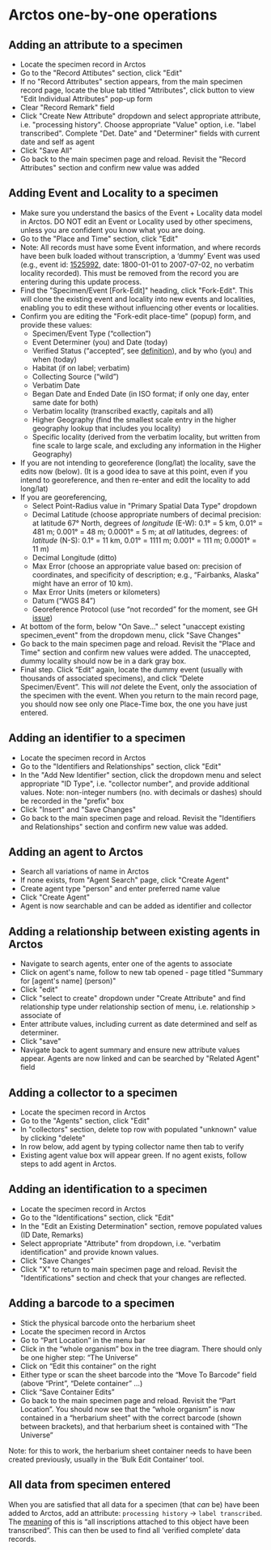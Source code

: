 # Arctos one-by-one operations

## Adding an attribute to a specimen

 * Locate the specimen record in Arctos
 * Go to the "Record Attibutes" section, click "Edit"
 * If no "Record Attributes" section appears, from the main specimen record page, locate the blue tab titled "Attributes", click button to view "Edit Individual Attributes" pop-up form
 * Clear "Record Remark" field
 * Click "Create New Attribute" dropdown and select appropriate attribute, i.e. "processing history". Choose appropriate "Value" option, i.e. "label transcribed". Complete "Det. Date" and "Determiner" fields with current date and self as agent
 * Click "Save All"
 * Go back to the main specimen page and reload. Revisit the "Record Attributes" section and confirm new value was added 

## Adding Event and Locality to a specimen

 * Make sure you understand the basics of the Event + Locality data
   model in Arctos. DO NOT edit an Event or Locality used by other
   specimens, unless you are confident you know what you are doing.
 * Go to the "Place and Time" section, click "Edit"
 * Note: All records must have some Event information, and where
   records have been bulk loaded without transcription, a ‘dummy’
   Event was used (e.g., event id: [1525992][2], date: 1800-01-01 to
   2007-07-02, no verbatim locality recorded). This must be removed
   from the record you are entering during this update process.
 * Find the "Specimen/Event [Fork-Edit]" heading, click
   "Fork-Edit". This will clone the existing event and locality into
   new events and localities, enabling you to edit these without
   influencing other events or localities.
 * Confirm you are editing the "Fork-edit place-time" (popup) form,
   and provide these values:
    * Specimen/Event Type (“collection”)
    * Event Determiner (you) and Date (today)
    * Verified Status (“accepted”, see [definition][3]), and by who
      (you) and when (today)
    * Habitat (if on label; verbatim)
    * Collecting Source (“wild”)
    * Verbatim Date
    * Began Date and Ended Date (in ISO format; if only one day, enter
      same date for both)
    * Verbatim locality (transcribed exactly, capitals and all)
    * Higher Geography (find the smallest scale entry in the higher
      geography lookup that includes you locality)
    * Specific locality (derived from the verbatim locality, but
      written from fine scale to large scale, and excluding any
      information in the Higher Geography)
 * If you are not intending to georeference (long/lat) the locality,
   save the edits now (below). (It is a good idea to save at this
   point, even if you intend to georeference, and then re-enter and
   edit the locality to add long/lat)
 * If you are georeferencing,
    * Select Point-Radius value in "Primary Spatial Data Type" dropdown
    * Decimal Latitude (choose appropriate numbers of decimal
      precision: at latitude 67° North, degrees of _longitude_ (E-W):
      0.1° = 5 km, 0.01° = 481 m; 0.001° = 48 m; 0.0001° = 5 m; at
      _all_ latitudes, degrees: of _latitude_ (N-S): 0.1° = 11 km,
      0.01° = 1111 m; 0.001° = 111 m; 0.0001° = 11 m)
    * Decimal Longitude (ditto)
    * Max Error (choose an appropriate value based on: precision of
      coordinates, and specificity of description; e.g., “Fairbanks,
      Alaska” might have an error of 10 km).
    * Max Error Units (meters or kilometers)
    * Datum (“WGS 84”)
    * Georeference Protocol (use “not recorded” for the moment, see GH
      [issue][4])
 * At bottom of the form, below "On Save..." select "unaccept existing
   specimen_event" from the dropdown menu, click "Save Changes"
 * Go back to the main specimen page and reload. Revisit the "Place
   and Time" section and confirm new values were added. The
   unaccepted, dummy locality should now be in a dark gray box.
 * Final step. Click “Edit” again, locate the dummy event (usually
   with thousands of associated specimens), and click “Delete
   Specimen/Event”. This will _not_ delete the Event, only the
   association of the specimen with the event. When you return to the
   main record page, you should now see only one Place-Time box, the
   one you have just entered.

## Adding an identifier to a specimen

 * Locate the specimen record in Arctos
 * Go to the "Identifiers and Relationships" section, click "Edit"
 * In the "Add New Identifier" section, click the dropdown menu and select appropriate "ID Type", i.e. "collector number", and provide additional values. Note: non-integer numbers (no. with decimals or dashes) should be recorded in the "prefix" box
 * Click "Insert" and "Save Changes"
 * Go back to the main specimen page and reload. Revisit the "Identifiers and Relationships" section and confirm new value was added. 


## Adding an agent to Arctos

 * Search all variations of name in Arctos
 * If none exists, from "Agent Search" page, click "Create Agent"
 * Create agent type "person" and enter preferred name value
 * Click "Create Agent"
 * Agent is now searchable and can be added as identifier and collector 

## Adding a relationship between existing agents in Arctos

 * Navigate to search agents, enter one of the agents to associate
 * Click on agent's name, follow to new tab opened - page titled "Summary for [agent's name] (person)"
 * Click "edit"
 * Click "select to create" dropdown under "Create Attribute" and find relationship type under relationship section of menu, i.e. relationship > associate of
 * Enter attribute values, including current as date determined and self as determiner.
 * Click "save"
 * Navigate back to agent summary and ensure new attribute values appear. Agents are now linked and can be searched by "Related Agent" field

## Adding a collector to a specimen

 * Locate the specimen record in Arctos
 * Go to the "Agents" section, click "Edit"
 * In "collectors" section, delete top row with populated "unknown" value by clicking "delete"
 * In row below, add agent by typing collector name then tab to verify
 * Existing agent value box will appear green. If no agent exists, follow steps to add agent in Arctos. 

## Adding an identification to a specimen

 * Locate the specimen record in Arctos
 * Go to the "Identifications" section, click "Edit"
 * In the "Edit an Existing Determination" section, remove populated values (ID Date, Remarks)
 * Select appropriate "Attribute" from dropdown, i.e. "verbatim identification" and provide known values. 
 * Click "Save Changes"
 * Click "X" to return to main specimen page and reload. Revisit the "Identifications" section and check that your changes are reflected.  

## Adding a barcode to a specimen

 * Stick the physical barcode onto the herbarium sheet
 * Locate the specimen record in Arctos
 * Go to “Part Location” in the menu bar
 * Click in the “whole organism” box in the tree diagram. There should
   only be one higher step: “The Universe”
 * Click on “Edit this container” on the right
 * Either type or scan the sheet barcode into the “Move To Barcode”
   field (above “Print”, “Delete container” ...)
 * Click “Save Container Edits”
 * Go back to the main specimen page and reload. Revisit the “Part
   Location”. You should now see that the “whole organism” is now
   contained in a “herbarium sheet” with the correct barcode (shown
   between brackets), and that herbarium sheet is contained with “The
   Universe”

Note: for this to work, the herbarium sheet container needs to have
been created previously, usually in the ‘Bulk Edit Container’ tool.

## All data from specimen entered

When you are satisfied that all data for a specimen (that _can_ be)
have been added to Arctos, add an attribute: `processing history` ->
`label transcribed`. The [meaning][1] of this is “all inscriptions
attached to this object have been transcribed”. This can then be used
to find all ‘verified complete’ data records.

[1]: https://arctos.database.museum/info/ctDocumentation.cfm?table=ctprocessing_history
[2]: https://arctos.database.museum/search.cfm?collecting_event_id=1525992
[3]: https://arctos.database.museum/info/ctDocumentation.cfm?table=ctverificationstatus
[4]: https://github.com/ArctosDB/arctos/issues/7499
